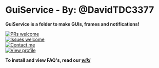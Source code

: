 # GuiService - By: @DavidTDC3377

**GuiService is a folder to make GUIs, frames and notifications!**

[![PRs welcome](https://img.shields.io/static/v1?label=Pull%20requests&message=welcome&color=sucess)](https://github.com/DavidTheRobloxDev/GuiService/pulls)
<br>
[![Issues welcome](https://img.shields.io/static/v1?label=Issues&message=welcome&color=success)](https://github.com/DavidTheRobloxDev/GuiService/issues)
<br>
[![Contact me](https://img.shields.io/static/v1?label=Contact%20me&message=here&color=blue)](mailto:david@davidl24.co.uk)
<br>
[![View profile](https://img.shields.io/static/v1?label=View%20our%20profile&message=here&color=yellow)](https://github.com/DavidTheRobloxDev)


**To install and view FAQ's, read our [*wiki*](https://github.com/DavidTheRobloxDev/GuiService/wiki)**
